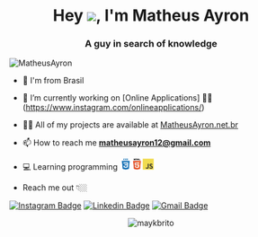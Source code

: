 <h1 align="center"> Hey <img src="https://raw.githubusercontent.com/kaueMarques/kaueMarques/master/hi.gif" width="30px">, I'm Matheus Ayron </h1>
<h3 align="center">A guy in search of knowledge</h3>
<p align="left"><img src="https://komarev.com/ghpvc/?username=MatheusAyron" alt="MatheusAyron" /></p>

-   📍 I'm from Brasil 

-   🚀 I’m currently working on  [Online Applications] 👨‍🚀(https://www.instagram.com/onlineapplications/)
    
-   👨‍💻  All of my projects are available at  [MatheusAyron.net.br](https://github.com/MatheusAyron)
     
-   📫  How to reach me  **[matheusayron12@gmail.com](mailto:matheusayron12@gmail.com)**
    
-   💻 Learning programming <img src="https://raw.githubusercontent.com/devicons/devicon/master/icons/css3/css3-plain-wordmark.svg" alt="css3"  width="20" height="20"/><img src="https://raw.githubusercontent.com/devicons/devicon/master/icons/html5/html5-original-wordmark.svg" alt="html5"  width="20" height="20"/><img src="https://raw.githubusercontent.com/devicons/devicon/master/icons/javascript/javascript-original.svg" alt="javascript" width="20" height="20"/>

- Reach me out 👇🏼

[![Instagram Badge](https://img.shields.io/badge/-Instagram-3664FF?style=flat-square&logo=Instagram&logoColor=white&link=https://www.instagram.com/papodedev/)](https://www.instagram.com/papodedev/) [![Linkedin Badge](https://img.shields.io/badge/-Diego%20Fernandes-3664FF?style=flat-square&logo=Linkedin&logoColor=white&link=https://www.linkedin.com/in/diego-schell-fernandes/)](https://www.linkedin.com/in/diego-schell-fernandes/) [![Gmail Badge](https://img.shields.io/badge/-diego.schell.f@gmail.com-3664FF?style=flat-square&logo=Gmail&logoColor=white&link=mailto:diego.schell.f@gmail.com)](mailto:diego.schell.f@gmail.com)

<p align="center">
<img src="https://github-readme-stats.vercel.app/api?username=MatheusAyron&show_icons=true" alt="maykbrito"/> 
</p>

